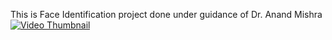 This is Face Identification project done under guidance of Dr. Anand Mishra   
[![Video Thumbnail](https://www.google.com/url?sa=i&url=https%3A%2F%2Fwww.atmosera.com%2Fblog%2Ffacial-recognition-with-cnns%2F&psig=AOvVaw0cJblhylLxb6QMc4H08Gwc&ust=1713795364347000&source=images&cd=vfe&opi=89978449&ved=0CBIQjRxqFwoTCJCLnMm_04UDFQAAAAAdAAAAABAE)](https://www.youtube.com/watch?v=9xiSBlcLEfE)
